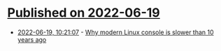 # [Published on 2022-06-19](index.md)

* [2022-06-19, 10:21:07](https://news.ycombinator.com/item?id=31798006) - [Why modern Linux console is slower than 10 years ago](https://utcc.utoronto.ca/~cks/space/blog/linux/TextAndFramebufferConsoles)
